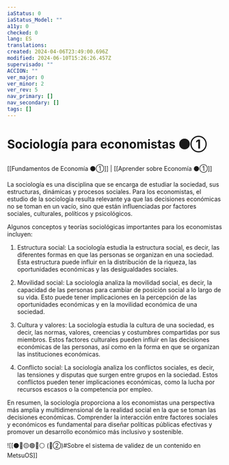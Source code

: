 ```yaml
---
iaStatus: 0
iaStatus_Model: ""
a11y: 0
checked: 0
lang: ES
translations: 
created: 2024-04-06T23:49:00.696Z
modified: 2024-06-10T15:26:26.457Z
supervisado: ""
ACCION: ""
ver_major: 0
ver_minor: 2
ver_rev: 5
nav_primary: []
nav_secondary: []
tags: []
---
```

# Sociología para economistas ⚫①

[[Fundamentos de Economía ⚫①]] | [[Aprender sobre Economía ⚫①]]

La sociología es una disciplina que se encarga de estudiar la sociedad, sus estructuras, dinámicas y procesos sociales. Para los economistas, el estudio de la sociología resulta relevante ya que las decisiones económicas no se toman en un vacío, sino que están influenciadas por factores sociales, culturales, políticos y psicológicos.

Algunos conceptos y teorías sociológicas importantes para los economistas incluyen:

1. Estructura social: La sociología estudia la estructura social, es decir, las diferentes formas en que las personas se organizan en una sociedad. Esta estructura puede influir en la distribución de la riqueza, las oportunidades económicas y las desigualdades sociales.

2. Movilidad social: La sociología analiza la movilidad social, es decir, la capacidad de las personas para cambiar de posición social a lo largo de su vida. Esto puede tener implicaciones en la percepción de las oportunidades económicas y en la movilidad económica de una sociedad.

3. Cultura y valores: La sociología estudia la cultura de una sociedad, es decir, las normas, valores, creencias y costumbres compartidas por sus miembros. Estos factores culturales pueden influir en las decisiones económicas de las personas, así como en la forma en que se organizan las instituciones económicas.

4. Conflicto social: La sociología analiza los conflictos sociales, es decir, las tensiones y disputas que surgen entre grupos en la sociedad. Estos conflictos pueden tener implicaciones económicas, como la lucha por recursos escasos o la competencia por empleo.

En resumen, la sociología proporciona a los economistas una perspectiva más amplia y multidimensional de la realidad social en la que se toman las decisiones económicas. Comprender la interacción entre factores sociales y económicos es fundamental para diseñar políticas públicas efectivas y promover un desarrollo económico más inclusivo y sostenible.

![[⚫🔴🟡🟢🔵⚪ (🔴②)#Sobre el sistema de validez de un contenido en MetsuOS]]